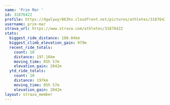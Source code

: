 ```yaml
---
name: 'Prze Mar '
id: 31876422
profile: https://dgalywyr863hv.cloudfront.net/pictures/athletes/31876422/22548952/4/large.jpg
username: prze-mar
strava_url: https://www.strava.com/athletes/31876422
stats:
  biggest_ride_distance: 180.04km
  biggest_climb_elevation_gain: 979m
  recent_ride_totals:
    count: 10
    distance: 197.16km
    moving_time: 05h 57m
    elevation_gain: 2042m
  ytd_ride_totals:
    count: 10
    distance: 197km
    moving_time: 05h 57m
    elevation_gain: 2042m
layout: strava_member
--- 
```

